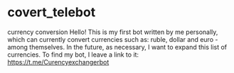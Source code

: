 # covert_telebot
currency conversion
Hello!
This is my first bot written by me personally, which can currently convert currencies such as: ruble, dollar and euro - among themselves. In the future, as necessary, I want to expand this list of currencies. 
To find my bot, I leave a link to it: https://t.me/Curencyexchangerbot
